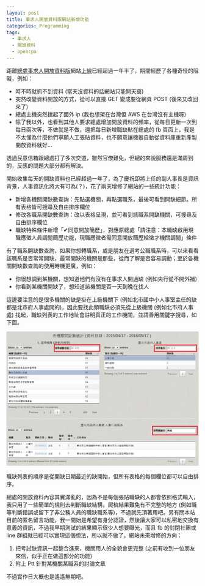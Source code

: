 ```yaml
---
layout: post
title: 事求人開放資料版網站新增功能
categories: Programming
tags:
  - 事求人
  - 開放資料
  - opencpa
---
```


距離[總處事求人開放資料版](http://opencpa.castman.net)網站[上線](https://www.ptt.cc/bbs/PublicServan/M.1409529482.A.9D3.html)已經超過一年半了，期間經歷了各種奇怪的阻礙，例如：

* 時不時就抓不到資料 (當天沒資料的話網站只能開天窗)
* 突然改變資料開放的方式，從可以直接 GET 變成要從網頁 POST (後來又改回來了)
* 總處主機突然擋起了國外 ip (我也想架在台灣但 AWS 在台灣沒有主機呀)
* 除了我以外，也看到其他人要求總處增加開放資料的頻率，從每日更新一次到每日兩次等，不做就是不做，還把每日新增職缺貼在總處的 fb 頁面上，我是不太懂為什麼他們寧願人工張貼資料，也不願意讓機器自動從資料庫重新產製開放資料就好...

透過民意信箱跟總處打了多次交道，雖然官僚難免，但總的來說服務還是滿周到的，反應的問題大部分都有解決。

開始收集每天的開缺資料也已經超過一年了，為了慶祝即將上任的副人事長是資訊背景，人事資訊化將大有可為(？)，花了兩天增修了網站的一些統計功能：

* 新增各機關開缺數查詢：先點選機關，再點選職系，最後可看到開缺細節。所有表格皆可搜尋及自由排序欄位
* 修改各職系開缺數查詢：改以表格呈現，並可看到該職系開缺機關，可搜尋及自由排序欄位
* 職缺特殊條件新增「✔同意開放簡歷」，對應原總處「請注意：本職缺啟用現職應徵人員調閱簡歷功能，現職應徵者需同意開放簡歷給徵才機關調閱」條件

有了職系開缺數查詢，如果你想轉職系，或是朋友在選考公職職系時，可以來看看該職系是否常常開缺，最常開缺的機關是那些，從而了解是否容易調動；至於各機關開缺數查詢的使用時機更廣，例如：

* 你很想調到某機關，想知道他們有沒有在事求人開過缺 (例如央行從不開外補)
* 你看到某機關開缺了，想知道該機關是否一天到晚在找人

這邊要注意的是很多機關的缺是掛在上級機關下 (例如北市國中小人事室主任的缺都是北市府人事處開的)，因此要找此類職缺必須先從上級機關 (例如北市府人事處) 找起，職缺列表的工作地址會註明真正的工作機關，並請善用關鍵字搜尋，如下圖。

![opencpa-1](https://raw.githubusercontent.com/jwlin/jwlin.github.io/master/images/opencpa-1.png)

職缺列表的順序是從開缺日期最近的缺開始，但所有表格的每個欄位都可以自由排序。

總處的開放資料內容其實滿亂的，因為不是每個張貼職缺的人都會依照格式輸入，我只用了一些簡單的規則去判斷職缺結構，爬梳結果難免有不完整的地方 (例如職等判斷錯誤或留下了非公務人員的職缺職系等)，不過就先頂著用吧。另有關本站目前的匿名留言功能，我一開始是希望有身分認證，然後讓大家可以私密地交換有意義的資訊，不過我早期測試的結果顯示很少人想要曝光，而且 fb 的封閉社團或 line 群組就已經可以實現這個想法，所以就不做了。網站未來增修的方向：

1. 把考試缺資訊一起整合進來，機關用人的全貌會更完整 (之前有收到一位朋友來信，似乎正在做這部分的功能)
2. 附上 Ptt 針對某機關某職系的討論文章

不過實作日大概也是遙遙無期吧。